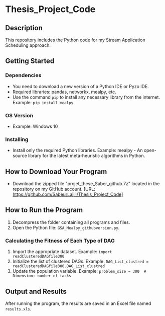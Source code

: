 # Thesis_Project_Code

## Description

This repository includes the Python code for my Stream Application Scheduling approach.

## Getting Started

### Dependencies

- You need to download a new version of a Python IDE or Pyzo IDE.
- Required libraries: pandas, networkx, mealpy, etc.
- Use the command `pip` to install any necessary library from the internet. 
  Example: `pip install mealpy`

### OS Version

- Example: Windows 10

### Installing

- Install only the required Python libraries.
  Example: mealpy - An open-source library for the latest meta-heuristic algorithms in Python.

## How to Download Your Program

- Download the zipped file "projet_these_Saber_github.7z" located in the repository on my GitHub account. [URL:  https://github.com/SabeurLajili/Thesis_Project_Code]

## How to Run the Program

1. Decompress the folder containing all programs and files.
2. Open the Python file: `GSA_Mealpy_githubversion.py`.

### Calculating the Fitness of Each Type of DAG

1. Import the appropriate dataset.
   Example: `import readClusteredDAGfile300`
2. Initialize the list of clustered DAGs.
   Example: `DAG_List_clustred = readClusteredDAGfile300.DAG_List_clustred`
3. Update the population variable.
   Example: `problem_size = 300  # Dimension: number of tasks`

## Output and Results

After running the program, the results are saved in an Excel file named `results.xls`.

